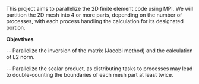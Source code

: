 This project aims to parallelize the 2D finite element code using MPI. We will partition the 2D mesh into 4 or more parts, depending on the number of processes, with each process handling the calculation for its designated portion.

**Objevtives**

-- Parallelize the inversion of the matrix (Jacobi method) and the calculation of L2 norm.

-- Parallelize the scalar product, as distributing tasks to processes may lead to double-counting the boundaries of each mesh part at least twice.
